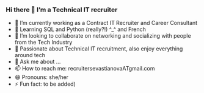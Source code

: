 ### Hi there 👋 I’m a Technical IT recruiter
- 🔭 I’m currently working as a Contract IT Recruiter and Career Consultant 
- 🌱 Learning SQL and Python (really?!) ^_^ and French
- 👯 I’m looking to collaborate on networking and socializing with people from the Tech Industry
- 🦄 Passionate about Technical IT recruitment, also enjoy everything around tech 
- 💬 Ask me about ...
- 📫 How to reach me: recruitersevastianovaATgmail.com
- 😄 Pronouns: she/her
- ⚡ Fun fact: to be added)
